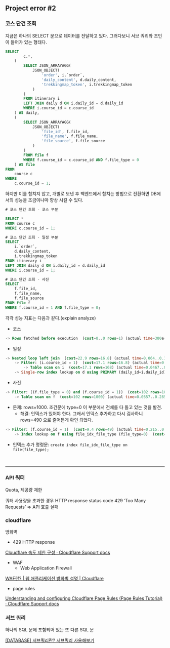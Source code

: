 ## Project error #2

### 코스 단건 조회

지금은 하나의 SELECT 문으로 데이터를 전달하고 있다. 그러다보니 서브 쿼리와 조인이 들어가 있는 형태다.

```sql
SELECT
        c.*,
    (
        SELECT JSON_ARRAYAGG(
            JSON_OBJECT(
                'order', i.`order`,
                'daily_content', d.daily_content,
                'trekkingmap_token', i.trekkingmap_token
            )
        )
        FROM itinerary i
        LEFT JOIN daily d ON i.daily_id = d.daily_id
        WHERE i.course_id = c.course_id
    ) AS daily,
    (
        SELECT JSON_ARRAYAGG(
            JSON_OBJECT(
                'file_id', f.file_id,
                'file_name', f.file_name,
                'file_source', f.file_source
            )
        )
        FROM file f
        WHERE f.course_id = c.course_id AND f.file_type = 0
    ) AS file
FROM
    course c
WHERE
    c.course_id = 1;
```

하지만 이를 합치지 않고, 개별로 보낸 후 백엔드에서 합치는 방법으로 전환하면 DB에서의 성능을 조금이나마 향상 시킬 수 있다.

```sql
# 코스 단건 조회 - 코스 부분

SELECT *
FROM course c
WHERE c.course_id = 1;

# 코스 단건 조회 - 일정 부분
SELECT
    i.`order`,
    d.daily_content,
    i.trekkingmap_token
FROM itinerary i
LEFT JOIN daily d ON i.daily_id = d.daily_id
WHERE i.course_id = 1;

# 코스 단건 조회 - 사진
SELECT
    f.file_id,
    f.file_name,
    f.file_source
FROM file f
WHERE f.course_id = 1 AND f.file_type = 0;
```

각각 성능 지표는 다음과 같다.(explain analyze)

- 코스

```sql
-> Rows fetched before execution  (cost=0..0 rows=1) (actual time=300e-6..300e-6 rows=1 loops=1)
```

- 일정

```sql
-> Nested loop left join  (cost=22.9 rows=16.8) (actual time=0.064..0.116 rows=14 loops=1)
    -> Filter: (i.course_id = 1)  (cost=17.1 rows=16.8) (actual time=0.0481..0.0831 rows=14 loops=1)
        -> Table scan on i  (cost=17.1 rows=168) (actual time=0.0467..0.0763 rows=168 loops=1)
    -> Single-row index lookup on d using PRIMARY (daily_id=i.daily_id)  (cost=0.256 rows=1) (actual time=0.00205..0.00207 rows=1 loops=14)
```

- 사진

```sql
-> Filter: ((f.file_type = 0) and (f.course_id = 1))  (cost=102 rows=10) (actual time=0.06..0.329 rows=55 loops=1)
    -> Table scan on f  (cost=102 rows=1000) (actual time=0.0557..0.285 rows=1000 loops=1)
```

- 문제: rows=1000. 조건문에 type=0 이 부분에서 전체를 다 돌고 있는 것을 발견.
  - 해결: 인덱스가 있어야 한다. 그래서 인덱스 추가하고 다시 검사하니 rows=490 으로 줄어든게 확인 되었다.

```sql
-> Filter: (f.course_id = 1)  (cost=9.4 rows=49) (actual time=0.215..0.935 rows=55 loops=1)
    -> Index lookup on f using file_idx_file_type (file_type=0)  (cost=9.4 rows=490) (actual time=0.212..0.919 rows=490 loops=1)
```

- 인덱스 추가 명령문: `create index file_idx_file_type on file(file_type);`

<br>

---

### API 쿼터

Quota, 제공량 제한

쿼터 사용량을 초과한 경우 HTTP response status code 429 ‘Too Many Requests’ ⇒ API 호출 실패

### cloudflare

방화벽

- 429 HTTP response

[Cloudflare 속도 제한 구성 · Cloudflare Support docs](https://developers.cloudflare.com/support/other-languages/한국어/cloudflare-속도-제한-구성/)

- WAF
  - Web Application Firewall

[WAF란? | 웹 애플리케이션 방화벽 설명 | Cloudflare](https://www.cloudflare.com/ko-kr/learning/ddos/glossary/web-application-firewall-waf/)

- page rules

[Understanding and configuring Cloudflare Page Rules (Page Rules Tutorial) · Cloudflare Support docs](https://developers.cloudflare.com/support/page-rules/understanding-and-configuring-cloudflare-page-rules-page-rules-tutorial/)

### 서브 쿼리

하나의 SQL 문에 포함되어 있는 또 다른 SQL 문

[[DATABASE] 서브쿼리란? 서브쿼리 사용해보기](https://mozi.tistory.com/233)
